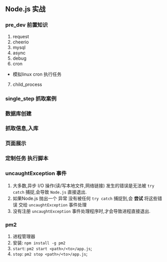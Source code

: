 ## Node.js 实战

### pre_dev 前置知识

1. request
2. cheerio
3. mysql
4. async
5. debug
6. cron
  - 模拟linux cron 执行任务
7. child_process


### single_step 抓取案例


### 数据库创建


### 抓取信息,入库

### 页面展示

### 定制任务 执行脚本

### uncaughtException 事件

1. 大多数,异步 I/O 操作(读/写本地文件,网络链接) 发生的错误是无法被 `try catch` 捕捉,会导致 `Node.js` 直接退出.
2. 如果Node.js 抛出一个 异常 没有被任何 `try catch` 捕捉到,会 __尝试__ 将这些错误 交给 `uncaughtException` 事件处理
3. 没有注册 `uncaughtException` 事件处理程序时,才会导致进程直接退出.


### pm2
1. 进程管理器
2. 安装: `npm install -g pm2`
3. `start`: `pm2 start <path>/<to>/app.js`;
4. `stop`: `pm2 stop <path>/<to>/app.js`;
